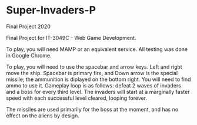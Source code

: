 # Super-Invaders-P
 Final Project 2020
 
 Final Project for IT-3049C - Web Game Development.
 
 
 To play, you will need MAMP or an equivalent service. All testing was done in Google Chrome.
 
 To play, you will need to use the spacebar and arrow keys. Left and right move the ship. Spacebar is primary fire, and Down arrow is the special missile; the ammunition is diplayed on the bottom right. You will need to find ammo to use it. Gameplay loop is as follows: defeat 2 waves of invaders 
 and a boss for every third level. The invaders will start at a marginally faster speed with each successful level cleared, looping forever.
 
 The missiles are used primarily for the boss at the moment, and has no effect on the aliens by design.
